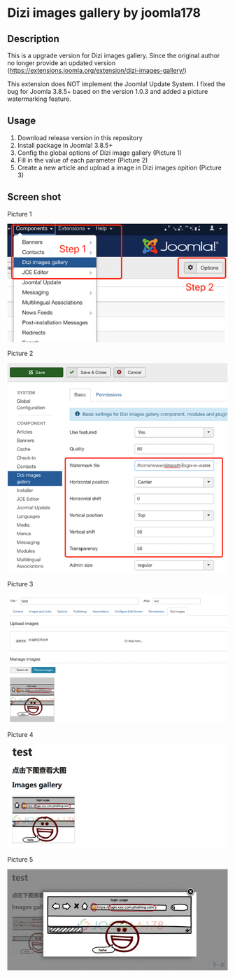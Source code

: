 Dizi images gallery by joomla178
===

## Description

This is a upgrade version for Dizi images gallery. Since the original author no longer provide an updated version (https://extensions.joomla.org/extension/dizi-images-gallery/)

This extension does NOT implement the Joomla! Update System. I fixed the bug for Joomla 3.8.5+ based on the version 1.0.3 and added a picture watermarking feature.

## Usage

1. Download release version in this repository
2. Install package in Joomla! 3.8.5+
3. Config the global options of Dizi image gallery (Picture 1)
4. Fill in the value of each parameter (Picture 2)
5. Create a new article and upload a image in Dizi images opition (Picture 3)

## Screen shot

Picture 1

![picture 1](img/useage-step-1.png)

Picture 2

![picture 2](img/useage-step-2.png)

Picture 3

![picture 3](img/useage-step-3.png)

Picture 4

![picture 4](img/useage-step-4.png)

Picture 5

![picture 5](img/useage-step-5.png)